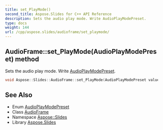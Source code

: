 ```yaml
---
title: set_PlayMode()
second_title: Aspose.Slides for C++ API Reference
description: Sets the audio play mode. Write AudioPlayModePreset.
type: docs
weight: 144
url: /cpp/aspose.slides/audioframe/set_playmode/
---
```

## AudioFrame::set_PlayMode(AudioPlayModePreset) method


Sets the audio play mode. Write [AudioPlayModePreset](../../audioplaymodepreset/).

```cpp
void Aspose::Slides::AudioFrame::set_PlayMode(AudioPlayModePreset value) override
```

## See Also

* Enum [AudioPlayModePreset](../audioplaymodepreset/)
* Class [AudioFrame](./)
* Namespace [Aspose::Slides](../)
* Library [Aspose.Slides](../../)